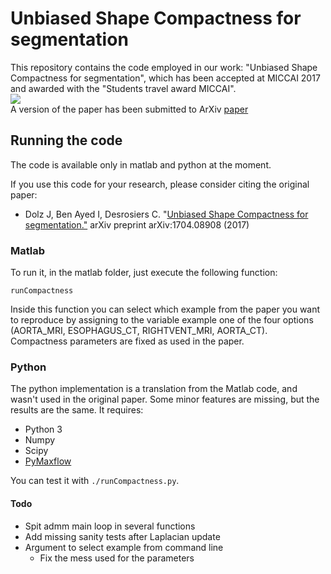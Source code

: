 # Unbiased Shape Compactness for segmentation
This repository contains the code employed in our work: "Unbiased Shape Compactness for segmentation", which has been accepted at MICCAI 2017 and awarded with the "Students travel award MICCAI".
<br>
<img src="https://github.com/josedolz/UnbiasedShapeCompactness/blob/master/CompactnessResults.png" />
<br>
A version of the paper has been submitted to ArXiv [paper](https://arxiv.org/pdf/1704.08908.pdf)

## Running the code
The code is available only in matlab and python at the moment.

If you use this code for your research, please consider citing the original paper:

- Dolz J, Ben Ayed I, Desrosiers C. "[Unbiased Shape Compactness for segmentation."](https://arxiv.org/pdf/1704.08908.pdf) arXiv preprint arXiv:1704.08908 (2017)

### Matlab
To run it, in the matlab folder, just execute the following function:
```
runCompactness
```

Inside this function you can select which example from the paper you want to reproduce by assigning to the variable example one of the four options (AORTA_MRI, ESOPHAGUS_CT, RIGHTVENT_MRI, AORTA_CT). Compactness parameters are fixed as used in the paper.

### Python
The python implementation is a translation from the Matlab code, and wasn't used in the original paper. Some minor features are missing, but the results are the same. It requires:
* Python 3
* Numpy
* Scipy
* [PyMaxflow](https://github.com/pmneila/PyMaxflow)

You can test it with `./runCompactness.py`.

#### Todo
* Spit admm main loop in several functions
* Add missing sanity tests after Laplacian update
* Argument to select example from command line
    * Fix the mess used for the parameters